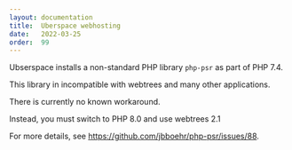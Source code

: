 ```yaml
---
layout: documentation
title:  Uberspace webhosting
date:   2022-03-25
order:  99
---
```


Ubserspace installs a non-standard PHP library `php-psr` as part of PHP 7.4.

This library in incompatible with webtrees and many other applications.

There is currently no known workaround.

Instead, you must switch to PHP 8.0 and use webtrees 2.1

For more details, see <https://github.com/jbboehr/php-psr/issues/88>.
